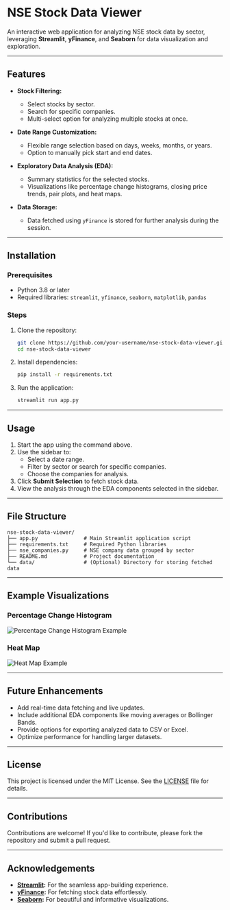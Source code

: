 
# NSE Stock Data Viewer

An interactive web application for analyzing NSE stock data by sector, leveraging **Streamlit**, **yFinance**, and **Seaborn** for data visualization and exploration.

---

## Features

- **Stock Filtering:**
  - Select stocks by sector.
  - Search for specific companies.
  - Multi-select option for analyzing multiple stocks at once.

- **Date Range Customization:**
  - Flexible range selection based on days, weeks, months, or years.
  - Option to manually pick start and end dates.

- **Exploratory Data Analysis (EDA):**
  - Summary statistics for the selected stocks.
  - Visualizations like percentage change histograms, closing price trends, pair plots, and heat maps.

- **Data Storage:**
  - Data fetched using `yFinance` is stored for further analysis during the session.

---

## Installation

### Prerequisites
- Python 3.8 or later
- Required libraries: `streamlit`, `yfinance`, `seaborn`, `matplotlib`, `pandas`

### Steps
1. Clone the repository:
   ```bash
   git clone https://github.com/your-username/nse-stock-data-viewer.git
   cd nse-stock-data-viewer
   ```

2. Install dependencies:
   ```bash
   pip install -r requirements.txt
   ```

3. Run the application:
   ```bash
   streamlit run app.py
   ```

---

## Usage

1. Start the app using the command above.
2. Use the sidebar to:
   - Select a date range.
   - Filter by sector or search for specific companies.
   - Choose the companies for analysis.
3. Click **Submit Selection** to fetch stock data.
4. View the analysis through the EDA components selected in the sidebar.

---

## File Structure

```plaintext
nse-stock-data-viewer/
├── app.py               # Main Streamlit application script
├── requirements.txt     # Required Python libraries
├── nse_companies.py     # NSE company data grouped by sector
├── README.md            # Project documentation
└── data/                # (Optional) Directory for storing fetched data
```

---

## Example Visualizations

### Percentage Change Histogram
![Percentage Change Histogram Example](example_images/percentage_histogram.png)

### Heat Map
![Heat Map Example](example_images/heat_map.png)

---

## Future Enhancements

- Add real-time data fetching and live updates.
- Include additional EDA components like moving averages or Bollinger Bands.
- Provide options for exporting analyzed data to CSV or Excel.
- Optimize performance for handling larger datasets.

---

## License

This project is licensed under the MIT License. See the [LICENSE](LICENSE) file for details.

---

## Contributions

Contributions are welcome! If you'd like to contribute, please fork the repository and submit a pull request.

---

## Acknowledgements

- **[Streamlit](https://streamlit.io/):** For the seamless app-building experience.
- **[yFinance](https://pypi.org/project/yfinance/):** For fetching stock data effortlessly.
- **[Seaborn](https://seaborn.pydata.org/):** For beautiful and informative visualizations.
